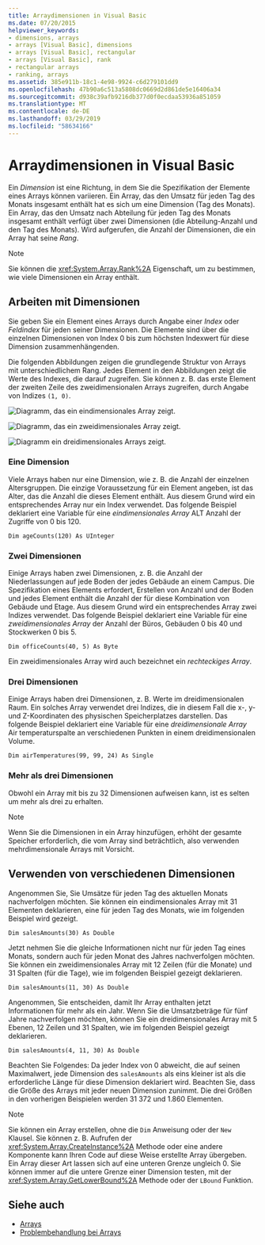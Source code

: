 ```yaml
---
title: Arraydimensionen in Visual Basic
ms.date: 07/20/2015
helpviewer_keywords:
- dimensions, arrays
- arrays [Visual Basic], dimensions
- arrays [Visual Basic], rectangular
- arrays [Visual Basic], rank
- rectangular arrays
- ranking, arrays
ms.assetid: 385e911b-18c1-4e98-9924-c6d279101dd9
ms.openlocfilehash: 47b90a6c513a5808dc0669d2d861de5e16406a34
ms.sourcegitcommit: d938c39afb9216db377d0f0ecdaa53936a851059
ms.translationtype: MT
ms.contentlocale: de-DE
ms.lasthandoff: 03/29/2019
ms.locfileid: "58634166"
---
```

# <a name="array-dimensions-in-visual-basic"></a>Arraydimensionen in Visual Basic
Ein *Dimension* ist eine Richtung, in dem Sie die Spezifikation der Elemente eines Arrays können variieren. Ein Array, das den Umsatz für jeden Tag des Monats insgesamt enthält hat es sich um eine Dimension (Tag des Monats). Ein Array, das den Umsatz nach Abteilung für jeden Tag des Monats insgesamt enthält verfügt über zwei Dimensionen (die Abteilung-Anzahl und den Tag des Monats). Wird aufgerufen, die Anzahl der Dimensionen, die ein Array hat seine *Rang*.  
  
> [!NOTE]
>  Sie können die <xref:System.Array.Rank%2A> Eigenschaft, um zu bestimmen, wie viele Dimensionen ein Array enthält.  
  
## <a name="working-with-dimensions"></a>Arbeiten mit Dimensionen  
 Sie geben Sie ein Element eines Arrays durch Angabe einer *Index* oder *Feldindex* für jeden seiner Dimensionen. Die Elemente sind über die einzelnen Dimensionen von Index 0 bis zum höchsten Indexwert für diese Dimension zusammenhängenden.  
  
 Die folgenden Abbildungen zeigen die grundlegende Struktur von Arrays mit unterschiedlichem Rang. Jedes Element in den Abbildungen zeigt die Werte des Indexes, die darauf zugreifen. Sie können z. B. das erste Element der zweiten Zeile des zweidimensionalen Arrays zugreifen, durch Angabe von Indizes `(1, 0)`.  
  
 ![Diagramm, das ein eindimensionales Array zeigt.](./media/array-dimensions/one-dimensional-array.gif)  
  
 ![Diagramm, das ein zweidimensionales Array zeigt.](./media/array-dimensions/two-dimensional-array.gif)  
  
 ![Diagramm ein dreidimensionales Arrays zeigt.](./media/array-dimensions/three-dimensional-array.gif)  
  
### <a name="one-dimension"></a>Eine Dimension  
 Viele Arrays haben nur eine Dimension, wie z. B. die Anzahl der einzelnen Altersgruppen. Die einzige Voraussetzung für ein Element angeben, ist das Alter, das die Anzahl die dieses Element enthält. Aus diesem Grund wird ein entsprechendes Array nur ein Index verwendet. Das folgende Beispiel deklariert eine Variable für eine *eindimensionales Array* ALT Anzahl der Zugriffe von 0 bis 120.  
  
```  
Dim ageCounts(120) As UInteger  
```  
  
### <a name="two-dimensions"></a>Zwei Dimensionen  
 Einige Arrays haben zwei Dimensionen, z. B. die Anzahl der Niederlassungen auf jede Boden der jedes Gebäude an einem Campus. Die Spezifikation eines Elements erfordert, Erstellen von Anzahl und der Boden und jedes Element enthält die Anzahl der für diese Kombination von Gebäude und Etage. Aus diesem Grund wird ein entsprechendes Array zwei Indizes verwendet. Das folgende Beispiel deklariert eine Variable für eine *zweidimensionales Array* der Anzahl der Büros, Gebäuden 0 bis 40 und Stockwerken 0 bis 5.  
  
```  
Dim officeCounts(40, 5) As Byte  
```  
  
 Ein zweidimensionales Array wird auch bezeichnet ein *rechteckiges Array*.  
  
### <a name="three-dimensions"></a>Drei Dimensionen  
 Einige Arrays haben drei Dimensionen, z. B. Werte im dreidimensionalen Raum. Ein solches Array verwendet drei Indizes, die in diesem Fall die x-, y- und Z-Koordinaten des physischen Speicherplatzes darstellen. Das folgende Beispiel deklariert eine Variable für eine *dreidimensionale Array* Air temperaturspalte an verschiedenen Punkten in einem dreidimensionalen Volume.  
  
```  
Dim airTemperatures(99, 99, 24) As Single  
```  
  
### <a name="more-than-three-dimensions"></a>Mehr als drei Dimensionen  
 Obwohl ein Array mit bis zu 32 Dimensionen aufweisen kann, ist es selten um mehr als drei zu erhalten.  
  
> [!NOTE]
>  Wenn Sie die Dimensionen in ein Array hinzufügen, erhöht der gesamte Speicher erforderlich, die vom Array sind beträchtlich, also verwenden mehrdimensionale Arrays mit Vorsicht.  
  
## <a name="using-different-dimensions"></a>Verwenden von verschiedenen Dimensionen  
 Angenommen Sie, Sie Umsätze für jeden Tag des aktuellen Monats nachverfolgen möchten. Sie können ein eindimensionales Array mit 31 Elementen deklarieren, eine für jeden Tag des Monats, wie im folgenden Beispiel wird gezeigt.  
  
```  
Dim salesAmounts(30) As Double  
```  
  
 Jetzt nehmen Sie die gleiche Informationen nicht nur für jeden Tag eines Monats, sondern auch für jeden Monat des Jahres nachverfolgen möchten. Sie können ein zweidimensionales Array mit 12 Zeilen (für die Monate) und 31 Spalten (für die Tage), wie im folgenden Beispiel gezeigt deklarieren.  
  
```  
Dim salesAmounts(11, 30) As Double  
```  
  
 Angenommen, Sie entscheiden, damit Ihr Array enthalten jetzt Informationen für mehr als ein Jahr. Wenn Sie die Umsatzbeträge für fünf Jahre nachverfolgen möchten, können Sie ein dreidimensionales Array mit 5 Ebenen, 12 Zeilen und 31 Spalten, wie im folgenden Beispiel gezeigt deklarieren.  
  
```  
Dim salesAmounts(4, 11, 30) As Double  
```  
  
 Beachten Sie Folgendes: Da jeder Index von 0 abweicht, die auf seinen Maximalwert, jede Dimension des `salesAmounts` als eins kleiner ist als die erforderliche Länge für diese Dimension deklariert wird. Beachten Sie, dass die Größe des Arrays mit jeder neuen Dimension zunimmt. Die drei Größen in den vorherigen Beispielen werden 31 372 und 1.860 Elementen.  
  
> [!NOTE]
>  Sie können ein Array erstellen, ohne die `Dim` Anweisung oder der `New` Klausel. Sie können z. B. Aufrufen der <xref:System.Array.CreateInstance%2A> Methode oder eine andere Komponente kann Ihren Code auf diese Weise erstellte Array übergeben. Ein Array dieser Art lassen sich auf eine unteren Grenze ungleich 0. Sie können immer auf die untere Grenze einer Dimension testen, mit der <xref:System.Array.GetLowerBound%2A> Methode oder der `LBound` Funktion.  
  
## <a name="see-also"></a>Siehe auch
- [Arrays](../../../../visual-basic/programming-guide/language-features/arrays/index.md)
- [Problembehandlung bei Arrays](../../../../visual-basic/programming-guide/language-features/arrays/troubleshooting-arrays.md)
